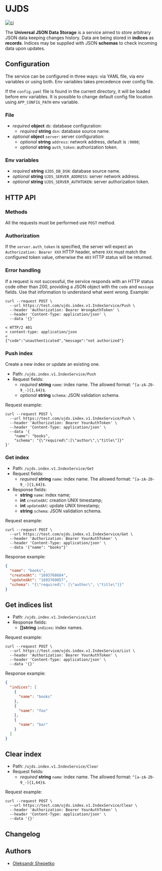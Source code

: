 # UJDS

[![ci](https://github.com/ashep/ujds/actions/workflows/ci.yaml/badge.svg)](https://github.com/ashep/ujds/actions/workflows/ci.yaml)

The **Universal JSON Data Storage** is a service aimed to store arbitrary JSON data keeping changes history. Data are
being stored in **indices** as **records**. Indices may be supplied with JSON **schemas** to check incoming data upon 
updates.

## Configuration

The service can be configured in three ways: via YAML file, via env variables or using both. Env variables takes
precedence over config file.

If the `config.yaml` file is found in the current directory, it will be loaded before env variables. It is possible to
change default config file location using `APP_CONFIG_PATH` env variable.

### File

- *required* **object** `db`: database configuration:
    - *required* **string** `dsn`: database source name.
- *optional* **object** `server`: server configuration:
    - *optional* **string** `address`: network address, default is `:9000`;
    - *optional* **string** `auth_token`: authorization token.

### Env variables

- *required* **string** `UJDS_DB_DSN`: database source name.
- *optional* **string** `UJDS_SERVER_ADDRESS`: server network address.
- *optional* **string** `UJDS_SERVER_AUTHTOKEN`: server authorization token.

## HTTP API

### Methods

All the requests must be performed use `POST` method.

### Authorization

If the `server.auth_token` is specified, the server will expect an `Authorization: Bearer XXX` HTTP header, where `XXX`
must match the configured token value, otherwise the `403` HTTP status will be returned.

### Error handling

If a request is not successful, the service responds with an HTTP status code other than 200, providing a JSON object 
with the `code` and `message` fields. Use that information to understand what went wrong. Example:

```shell
curl --request POST \
  --url https://test.com/ujds.index.v1.IndexService/Push \
  --header 'Authorization: Bearer WrongAuthToken' \
  --header 'Content-Type: application/json' \
  --data '{}'
```

```text
< HTTP/2 401
< content-type: application/json
<
{"code":"unauthenticated","message":"not authorized"}
```

### Push index

Create a new index or update an existing one.

- Path: `/ujds.index.v1.IndexService/Push`
- Request fields:
    - *required* **string** `name`: index name. The allowed format: `^[a-zA-Z0-9_-]{1,64}$`.
    - *optional* **string** `schema`: JSON validation schema.

Request example:

```shell
curl --request POST \
  --url https://test.com/ujds.index.v1.IndexService/Push \
  --header 'Authorization: Bearer YourAuthToken' \
  --header 'Content-Type: application/json' \
  --data '{
	"name": "books",
	"schema": "{\"required\":[\"author\",\"title\"]}"
}'
```

### Get index

- Path: `/ujds.index.v1.IndexService/Get`
- Request fields:
    - *required* **string** `name`: index name. The allowed format: `^[a-zA-Z0-9_-]{1,64}$`.
- Response fields:
  - **string** `name`: index name;
  - **int** `createdAt`: creation UNIX timestamp;
  - **int** `updatedAt`: update UNIX timestamp;
  - **string** `schema`: JSON validation schema.

Request example:

```shell
curl --request POST \
  --url https://test.com/ujds.index.v1.IndexService/Get \
  --header 'Authorization: Bearer YourAuthToken' \
  --header 'Content-Type: application/json' \
  --data '{"name": "books"}'
```

Response example:

```json
{
  "name": "books",
  "createdAt": "1693768684",
  "updatedAt": "1693769057",
  "schema": "{\"required\": [\"author\", \"title\"]}"
}
```

## Get indices list

- Path: `/ujds.index.v1.IndexService/List`
- Response fields:
  - **[]string** `indices`: index names.


Request example:

```shell
curl --request POST \
  --url https://test.com/ujds.index.v1.IndexService/List \
  --header 'Authorization: Bearer YourAuthToken' \
  --header 'Content-Type: application/json' \
  --data '{}'
```

Response example:

```json
{
  "indices": [
    {
      "name": "books"
    },
    {
      "name": "foo"
    },
    {
      "name": "bar"
    }
  ]
}
```

## Clear index

- Path: `/ujds.index.v1.IndexService/Clear`
- Request fields:
  - *required* **string** `name`: index name. The allowed format: `^[a-zA-Z0-9_-]{1,64}$`.

Request example:

```shell
curl --request POST \
  --url https://test.com/ujds.index.v1.IndexService/Clear \
  --header 'Authorization: Bearer YourAuthToken' \
  --header 'Content-Type: application/json' \
  --data '{}'
```

## Changelog

## Authors

- [Oleksandr Shepetko](https://shepetko.com)
